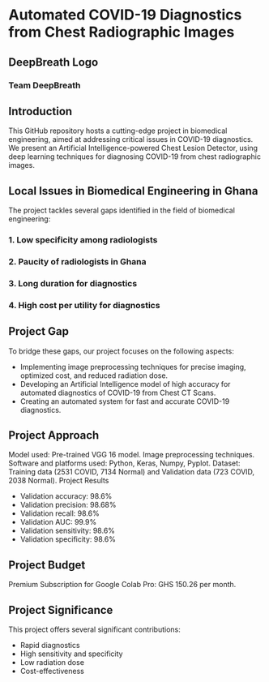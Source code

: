 # Automated COVID-19 Diagnostics from Chest Radiographic Images
## DeepBreath Logo

### Team DeepBreath

## Introduction
This GitHub repository hosts a cutting-edge project in biomedical engineering, aimed at addressing critical issues in COVID-19 diagnostics. We present an Artificial Intelligence-powered Chest Lesion Detector, using deep learning techniques for diagnosing COVID-19 from chest radiographic images.

## Local Issues in Biomedical Engineering in Ghana
The project tackles several gaps identified in the field of biomedical engineering:
### 1. Low specificity among radiologists 
### 2. Paucity of radiologists in Ghana 
### 3. Long duration for diagnostics 
### 4. High cost per utility for diagnostics 

## Project Gap
To bridge these gaps, our project focuses on the following aspects:

* Implementing image preprocessing techniques for precise imaging, optimized cost, and reduced radiation dose.
* Developing an Artificial Intelligence model of high accuracy for automated diagnostics of COVID-19 from Chest CT Scans.
* Creating an automated system for fast and accurate COVID-19 diagnostics.
  
## Project Approach
Model used: Pre-trained VGG 16 model.
Image preprocessing techniques.
Software and platforms used: Python, Keras, Numpy, Pyplot.
Dataset: Training data (2531 COVID, 7134 Normal) and Validation data (723 COVID, 2038 Normal).
Project Results
* Validation accuracy: 98.6%
* Validation precision: 98.68%
* Validation recall: 98.6%
* Validation AUC: 99.9%
* Validation sensitivity: 98.6%
* Validation specificity: 98.6%

## Project Budget
Premium Subscription for Google Colab Pro: GHS 150.26 per month.

## Project Significance
This project offers several significant contributions:
* Rapid diagnostics
* High sensitivity and specificity 
* Low radiation dose 
* Cost-effectiveness 


